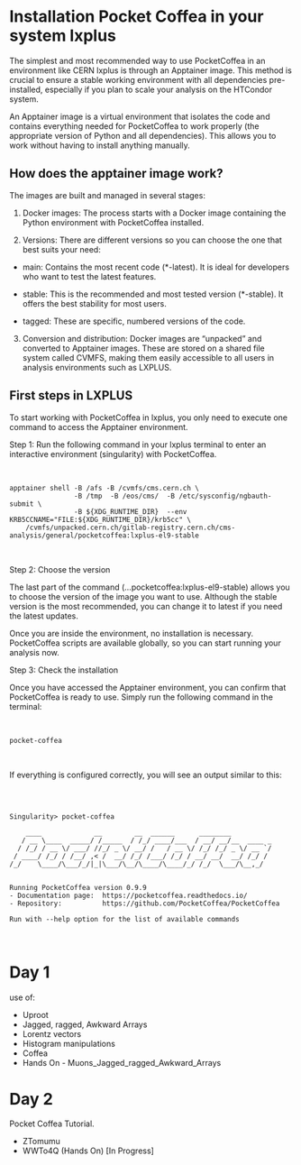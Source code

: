 # Installation Pocket Coffea in your system lxplus

The simplest and most recommended way to use PocketCoffea in an environment like CERN lxplus is through an Apptainer image. This method is crucial to ensure a stable working environment with all dependencies pre-installed, especially if you plan to scale your analysis on the HTCondor system.

An Apptainer image is a virtual environment that isolates the code and contains everything needed for PocketCoffea to work properly (the appropriate version of Python and all dependencies). This allows you to work without having to install anything manually.

## How does the apptainer image work?

The images are built and managed in several stages:

1. Docker images: The process starts with a Docker image containing the Python environment with PocketCoffea installed.

2. Versions: There are different versions so you can choose the one that best suits your need:

  * main: Contains the most recent code (*-latest). It is ideal for developers who want to test the latest features.

  
  * stable: This is the recommended and most tested version (*-stable). It offers the best stability for most users.

  * tagged: These are specific, numbered versions of the code.

3. Conversion and distribution: Docker images are “unpacked” and converted to Apptainer images. These are stored on a shared file system called CVMFS, making them easily accessible to all users in analysis environments such as LXPLUS.

## First steps in LXPLUS

To start working with PocketCoffea in lxplus, you only need to execute one command to access the Apptainer environment.

Step 1: Run the following command in your lxplus terminal to enter an interactive environment (singularity) with PocketCoffea.

<br>

```
apptainer shell -B /afs -B /cvmfs/cms.cern.ch \
                -B /tmp  -B /eos/cms/  -B /etc/sysconfig/ngbauth-submit \
                -B ${XDG_RUNTIME_DIR}  --env KRB5CCNAME="FILE:${XDG_RUNTIME_DIR}/krb5cc" \
    /cvmfs/unpacked.cern.ch/gitlab-registry.cern.ch/cms-analysis/general/pocketcoffea:lxplus-el9-stable

```

<br>

Step 2: Choose the version

The last part of the command (...pocketcoffea:lxplus-el9-stable) allows you to choose the version of the image you want to use. Although the stable version is the most recommended, you can change it to latest if you need the latest updates.

Once you are inside the environment, no installation is necessary. PocketCoffea scripts are available globally, so you can start running your analysis now.


Step 3:  Check the installation

Once you have accessed the Apptainer environment, you can confirm that PocketCoffea is ready to use. Simply run the following command in the terminal:

<br>

```
pocket-coffea

```

<br>

If everything is configured correctly, you will see an output similar to this:

<br>

```

Singularity> pocket-coffea 

    ____             __        __  ______      ________
   / __ \____  _____/ /_____  / /_/ ____/___  / __/ __/__  ____ _
  / /_/ / __ \/ ___/ //_/ _ \/ __/ /   / __ \/ /_/ /_/ _ \/ __ `/
 / ____/ /_/ / /__/ ,< /  __/ /_/ /___/ /_/ / __/ __/  __/ /_/ /
/_/    \____/\___/_/|_|\___/\__/\____/\____/_/ /_/  \___/\__,_/


Running PocketCoffea version 0.9.9
- Documentation page:  https://pocketcoffea.readthedocs.io/
- Repository:          https://github.com/PocketCoffea/PocketCoffea

Run with --help option for the list of available commands 

```

<br>

# Day 1

use of:

* Uproot
* Jagged, ragged, Awkward Arrays
* Lorentz vectors
* Histogram manipulations
* Coffea
* Hands On - Muons_Jagged_ragged_Awkward_Arrays

# Day 2

Pocket Coffea Tutorial.
* ZTomumu
* WWTo4Q (Hands On) [In Progress]

